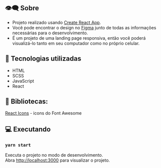 ## 👁️‍🗨️ Sobre  
- Projeto realizado usando [Create React App](https://github.com/facebook/create-react-app). 
- Você pode encontrar o design no [Figma](https://www.figma.com/file/XWDRceJtGlHz8oT936MFs9/Food-delivery-app-Ui-kit-(Community)?node-id=1220%3A2) junto de todas as informações necessárias para o desenvolvimento. 
- É um projeto de uma landing page responsiva, então você poderá visualizá-lo tanto em seu computador como no próprio celular. 

## 🚀 Tecnologias utilizadas
- HTML
- SCSS
- JavaScript
- React
    
## 📕 Bibliotecas:
   [React Icons](https://react-icons.github.io/react-icons/) - icons do Font Awesome
    
        
## 💻 Executando   
### `yarn start`

Executa o projeto no modo de desenvolvimento. <br />
Abra [http://localhost:3000](http://localhost:3000) para visualizar o projeto. 


